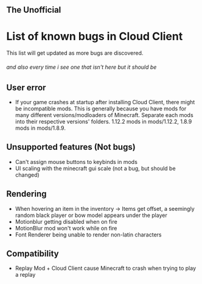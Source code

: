 ## The Unofficial
# List of known bugs in Cloud Client

This list will get updated as more bugs are discovered.
###### and also every time i see one that isn't here but it should be

## User error
- If your game crashes at startup after installing Cloud Client, there might be incompatible mods. This is generally because you have mods for many different versions/modloaders of Minecraft. Separate each mods into their respective versions' folders. 1.12.2 mods in mods/1.12.2, 1.8.9 mods in mods/1.8.9.

## Unsupported features (Not bugs)
- Can't assign mouse buttons to keybinds in mods
- UI scaling with the minecraft gui scale (not a bug, but should be changed)

## Rendering
- When hovering an item in the inventory -> Items get offset, a seemingly random black player or bow model appears under the player
- Motionblur getting disabled when on fire
- MotionBlur mod won't work while on fire
- Font Renderer being unable to render non-latin characters

## Compatibility
- Replay Mod + Cloud Client cause Minecraft to crash when trying to play a replay